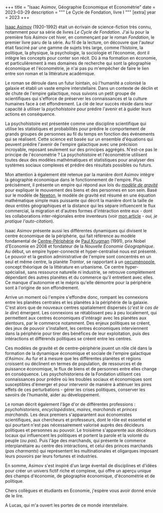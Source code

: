 +++
title = "Isaac Asimov, Géographie Economique et Econométrie"
date = 2023-03-29
description = """
Le Cycle de Fondation, livre I
"""
[extra]
year = 2023
+++


[Isaac Asimov](https://fr.wikipedia.org/wiki/Isaac_Asimov) (1920-1992) était un écrivain de science-fiction très connu, notamment pour sa série de livres *Le Cycle de Fondation*. 
J'ai lu pour la première fois Asimov cet hiver, en commençant par le roman *Fondation*, le premier livre paru de la série.
Au fil de la lecture, on découvre que l'auteur était fasciné par une gamme de sujets très large, comme l’histoire, la politique, la physique, la psychologie, la sociologie et l’économie, dont il intègre les concepts pour conter son récit. 
Dû à ma formation en économie, et particulièrement à mes domaines de recherche qui sont la géographie économique et l'économétrie, je n'ai pas pu m'empêcher de faire le lien entre son roman et la littérature académique.

Le roman se déroule dans un futur lointain, où l'humanité a colonisé la galaxie et établi un vaste empire interstellaire. 
Dans un contexte de déclin et de chute de l'empire galactique, nous suivons un petit groupe de scientifiques qui s'efforce de préserver les connaissances et la culture humaines face à cet effondrement. La clé de leur succès réside dans leur capacité à utiliser la *psychohistoire* pour prédire l'avenir et à guider leurs actions en conséquence.

La psychohistoire est présentée comme une discipline scientifique qui utilise les statistiques et probabilités pour prédire le comportement de grands groupes de personnes au fil du temps en fonction des événements qui se réalisent. Cette science est basée sur un ensemble d'équations qui peuvent prédire l'avenir de l'empire galactique avec une précision incroyable, reposant seulement sur des principes aggrégés. N'est-ce pas le principe de l'économétrie ? La psychohistoire et l'économétrie utilisent toutes deux des modèles mathématiques et statistiques pour analyser des systèmes sociaux complexes et prédire des résultats possibles ou futurs.

Mon attention à également été retenue par la manière dont Asimov intègre la géographie économique dans le fonctionnement de l'empire. Plus précisément, il présente un empire qui répond aux lois du [*modèle de gravité*](https://fr.wikipedia.org/wiki/%C3%89quation_de_gravit%C3%A9_(%C3%A9conomie_internationale)) pour expliquer le mouvement des biens et des personnes en son sein. Basé sur le modèle de [Newton](https://en.wikipedia.org/wiki/Newton%27s_law_of_universal_gravitation), le modèle de gravité est résumé en une équation mathématique simple mais puissante qui décrit la manière dont la taille de deux entités géographiques et la distance qui les sépare influencent le flux commercial, la migration et d'autres formes d'intéraction entre eux - dont les collaborations inter-régionales entre inventeurs (voir [mon article](/publications/hsr-collab/) - *oui, je pratique l'auto-citation*). 

Isaac Asimov présente aussi les différentes dynamiques qui divisent le centre économique de la périphérie, qui fait référence au modèle fondamental de [Centre-Périphérie](https://www.journals.uchicago.edu/doi/abs/10.1086/261763) de [Paul Krugman](https://en.wikipedia.org/wiki/Paul_Krugman) (1991), prix Nobel d'Economie en 2008 et fondateur de la *Nouvelle Economie Géographique*.
Au début, un empire hyper-connecté et hyper-centralisé nous est présenté. Le pouvoir et la gestion administrative de l'empire sont concentrés en un seul et même centre, la planète *Trantor*, se rapportant à un [oecuménopole](https://fr.wikipedia.org/wiki/%C5%92cum%C3%A9nopole), concept théorique de la littérature en urbanisme. Ce centre hyper-spécialisé, sans ressource naturelle ni industrie, se retrouve complètement dépendant des autres planètes et du commerce qu'il entretient avec elles. Ce manque d'autonomie et le mépris qu'elle démontre pour la périphérie sont à l'origine de son effondrement.

Arrive un moment où l'empire s'effondre donc, rompant les connexions entre les planètes centrales et les planètes à la périphérie de la galaxie. C'est alors que de nouveaux centres spatialement dispersés (*c'est le cas de le dire*) émergent. Les connexions se rétablissent peu à peu localement, qui permettent aux centres économiques d'intéragir avec les planètes aux alentours, par le commerce notamment. Des enjeux politiques se créent, des jeux de pouvoir s'installent, les centres économiques interviennent dans la périphérie pour tirer des bénéfices de leur exploitation, puis des intéractions et différends politiques se créent entre les centres.

Ces modèles de gravité et de centre-périphérie jouent un rôle clé dans la formation de la dynamique économique et sociale de l'empire galactique d'Asimov. Au fur et à mesure que les différentes planètes et régions croissent ou déclinent en termes de population, de ressources et de puissance économique, le flux de biens et de personnes entre elles change en conséquence. Les psychohistoriens de la Fondation utilisent ces connaissances pour prédire où les troubles sociaux et économiques sont susceptibles d'émerger et pour intervenir de manière à atténuer les pires effets de ces perturbations - gérer les crises politiques, conserver les savoirs de l'humanité, aider au développement.

Le roman décrit également l'âge d'or de différentes professions : *psychohistoriens*, *encyclopédistes*, *maires*, *marchands* et *princes marchands*. Les deux premiers s'apparantent aux économistes scientifiques, aux chercheurs et professeurs, dont le rôle est essentiel et qui pourtant n'est pas nécessairement valorisé auprès des décideurs politiques et personnes au pouvoir. Le troisième s'apparente aux décideurs locaux qui influencent les politiques et portent la parole et la volonté du peuple (*ou pas*). Puis l'âge des marchands, qui présente le commerce interplanétaire au centre des intéractions, et celui des princes marchands (*pas charmants*) qui représentent les multinationales et oligarques imposant leurs pouvoirs par leurs fortunes et industries.

En somme, Asimov s'est inspiré d'un large éventail de disciplines et d'idées pour créer un univers fictif riche et complexe, qui offre un aperçu unique des champs d'économie, de géographie économique, d'économétrie et de politique.

Chers collègues et étudiants en Economie, j'espère vous avoir donné envie de le lire.

A Lucas, qui m'a ouvert les portes de ce monde interstellaire.